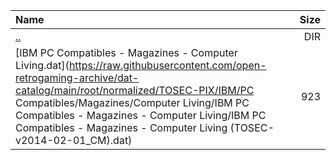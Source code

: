 |Name|Size|
|:---|---:|
|[..](../index.html)|DIR|
|[IBM PC Compatibles - Magazines - Computer Living.dat](https://raw.githubusercontent.com/open-retrogaming-archive/dat-catalog/main/root/normalized/TOSEC-PIX/IBM/PC Compatibles/Magazines/Computer Living/IBM PC Compatibles - Magazines - Computer Living/IBM PC Compatibles - Magazines - Computer Living (TOSEC-v2014-02-01_CM).dat)|923|
